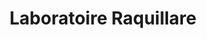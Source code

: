 ---
title: "Laboratoire Raquillare"
url: /cormontreuil/laboratoire-raquillare/
shop: Sanitätshaus
---